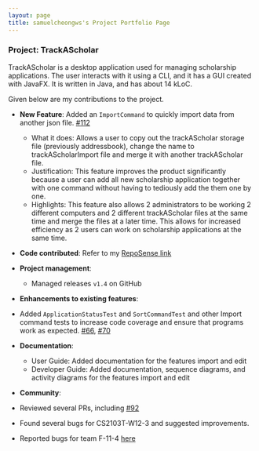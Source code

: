 ```yaml
---
layout: page
title: samuelcheongws's Project Portfolio Page
---
```


### Project: TrackAScholar

TrackAScholar is a desktop application used for managing scholarship applications.
The user interacts with it using a CLI, and it has a GUI created with JavaFX.
It is written in Java, and has about 14 kLoC.

Given below are my contributions to the project.

* **New Feature**: Added an `ImportCommand` to quickly import data from another json file. [#112](https://github.com/AY2223S1-CS2103T-W10-3/tp/pull/112)

  * What it does: Allows a user to copy out the trackAScholar storage file (previously addressbook), change the name to trackAScholarImport file and merge it with another trackAScholar file.
  * Justification: This feature improves the product significantly because a user can add all new scholarship application together with one command without having to tediously add the them one by one.
  * Highlights: This feature also allows 2 administrators to be working 2 different computers and 2 different trackAScholar files at the same time and merge the files at a later time. This allows for increased efficiency as 2 users can work on scholarship applications at the same time.

* **Code contributed**: Refer to my [RepoSense link](https://nus-cs2103-ay2223s1.github.io/tp-dashboard/?search=w10-3&sort=groupTitle&sortWithin=title&timeframe=commit&mergegroup=&groupSelect=groupByRepos&breakdown=true&checkedFileTypes=docs~functional-code~test-code~other&since=2022-09-16&tabOpen=true&tabType=zoom&zA=samuelcheongws&zR=AY2223S1-CS2103T-W10-3%2Ftp%5Bmaster%5D&zACS=134.73076923076923&zS=2022-09-16&zFS=w10-3&zU=2022-11-04&zMG=false&zFTF=commit&zFGS=groupByRepos&zFR=false)

* **Project management**:
  * Managed releases `v1.4` on GitHub

* **Enhancements to existing features**: 
* Added `ApplicationStatusTest` and `SortCommandTest` and other Import command tests to increase code coverage and ensure that programs work as expected. [#66](https://github.com/AY2223S1-CS2103T-W10-3/tp/pull/66), [#70](https://github.com/AY2223S1-CS2103T-W10-3/tp/pull/70)

* **Documentation**: 
  * User Guide: Added documentation for the features import and edit
  * Developer Guide: Added documentation, sequence diagrams, and activity diagrams for the features import and edit

* **Community**:
* Reviewed several PRs, including [#92](https://github.com/AY2223S1-CS2103T-W10-3/tp/pull/92)
* Found several bugs for CS2103T-W12-3 and suggested improvements.
* Reported bugs for team F-11-4 [here](https://github.com/samuelcheongws/ped/issues)
